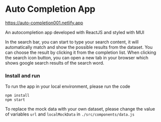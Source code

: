 # Auto Completion App
https://auto-completion001.netlify.app

An autocompletion app developed with ReactJS and styled with MUI

In the search bar, you can start to type your search content, it will automatically match and show the possible results from the dataset. You can choose the result by clicking it from the completion list.  When clicking the search icon button, you can open a new tab in your browser which shows google search results of the search word.

### Install and run
To run the app in your local environment, please run the code
```
npm install
npm start
```

To replace the mock data with your own dataset, please change the value of variables `url`  and `localMockData` in `./src/components/data.js`